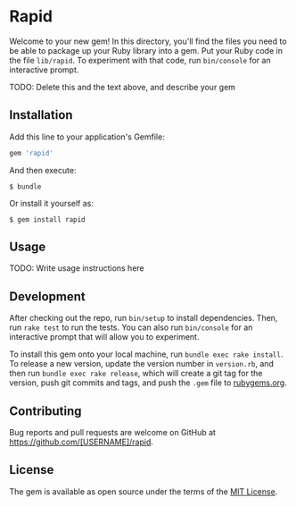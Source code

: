 # Rapid

Welcome to your new gem! In this directory, you'll find the files you need to be able to package up your Ruby library into a gem. Put your Ruby code in the file `lib/rapid`. To experiment with that code, run `bin/console` for an interactive prompt.

TODO: Delete this and the text above, and describe your gem

## Installation

Add this line to your application's Gemfile:

```ruby
gem 'rapid'
```

And then execute:

    $ bundle

Or install it yourself as:

    $ gem install rapid

## Usage

TODO: Write usage instructions here

## Development

After checking out the repo, run `bin/setup` to install dependencies. Then, run `rake test` to run the tests. You can also run `bin/console` for an interactive prompt that will allow you to experiment.

To install this gem onto your local machine, run `bundle exec rake install`. To release a new version, update the version number in `version.rb`, and then run `bundle exec rake release`, which will create a git tag for the version, push git commits and tags, and push the `.gem` file to [rubygems.org](https://rubygems.org).

## Contributing

Bug reports and pull requests are welcome on GitHub at https://github.com/[USERNAME]/rapid.


## License

The gem is available as open source under the terms of the [MIT License](http://opensource.org/licenses/MIT).

